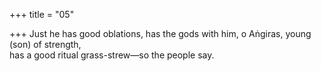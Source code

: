 +++
title = "05"

+++
Just he has good oblations, has the gods with him, o Aṅgiras, young  (son) of strength,  
has a good ritual grass-strew—so the people say.  